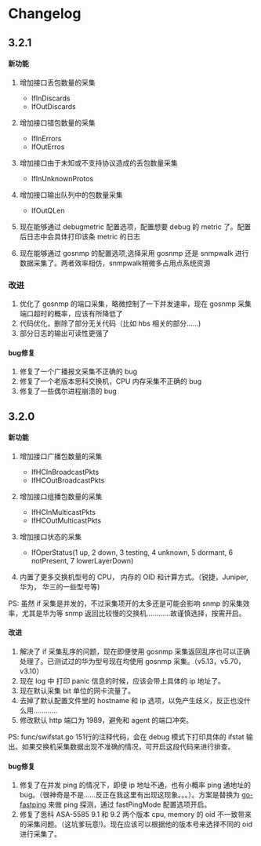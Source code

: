 # Changelog #
## 3.2.1 ##
#### 新功能 ####
1. 增加接口丢包数量的采集
	* IfInDiscards
	* IfOutDiscards

2. 增加接口错包数量的采集
	* IfInErrors
	* IfOutErros
	
3. 增加接口由于未知或不支持协议造成的丢包数量采集
	* IfInUnknownProtos
	
4. 增加接口输出队列中的包数量采集
	* IfOutQLen

5. 现在能够通过 debugmetric 配置选项，配置想要 debug 的 metric 了。配置后日志中会具体打印该条 metric 的日志

6. 现在能够通过 gosnmp 的配置选项,选择采用 gosnmp 还是 snmpwalk 进行数据采集了。两者效率相仿，snmpwalk稍微多占用点系统资源

### 改进 ###
1. 优化了 gosnmp 的端口采集，略微控制了一下并发速率，现在 gosnmp 采集端口超时的概率，应该有所降低了
2. 代码优化，删除了部分无关代码（比如 hbs 相关的部分……)
3. 部分日志的输出可读性更强了

#### bug修复 ####
1. 修复了一个广播报文采集不正确的 bug
2. 修复了一个老版本思科交换机，CPU 内存采集不正确的 bug
3. 修复了一些偶尔进程崩溃的 bug

## 3.2.0 ##
#### 新功能 ####
1. 增加接口广播包数量的采集
	* IfHCInBroadcastPkts
	* IfHCOutBroadcastPkts

2. 增加接口组播包数量的采集
	* IfHCInMulticastPkts
	* IfHCOutMulticastPkts

3. 增加接口状态的采集
	* IfOperStatus(1 up, 2 down, 3 testing, 4 unknown, 5 dormant, 6 notPresent, 7 lowerLayerDown)

4. 内置了更多交换机型号的 CPU， 内存的 OID 和计算方式。（锐捷，Juniper, 华为， 华三的一些型号等)

PS: 虽然 if 采集是并发的，不过采集项开的太多还是可能会影响 snmp 的采集效率，尤其是华为等 snmp 返回比较慢的交换机…………故谨慎选择，按需开启。

#### 改进 ####
1. 解决了 if 采集乱序的问题，现在即便使用 gosnmp 采集返回乱序也可以正确处理了。已测试过的华为型号现在均使用 gosnmp 采集。（v5.13，v5.70，v3.10）
2. 现在 log 中 打印 panic 信息的时候，应该会带上具体的 ip 地址了。
3. 现在默认采集 bit 单位的网卡流量了。
4. 去掉了默认配置文件里的 hostname 和 ip 选项，以免产生歧义，反正也没什么用…………
5. 修改默认 http 端口为 1989，避免和 agent 的端口冲突。

PS: func/swifstat.go 151行的注释代码，会在 debug 模式下打印具体的 ifstat 输出。如果交换机采集数据出现不准确的情况，可开启这段代码来进行排查。

#### bug修复 ####
1. 修复了在并发 ping 的情况下，即便 ip 地址不通，也有小概率 ping 通地址的 bug。（很神奇是不是……反正在我这里有出现这现象。。。）。方案是替换为 [go-fastping](https://github.com/tatsushid/go-fastping) 来做 ping 探测，通过 fastPingMode 配置选项开启。
2. 修复了思科 ASA-5585 9.1 和 9.2 两个版本 cpu, memory 的 oid 不一致带来的采集问题。（这坑爹玩意!)。现在应该可以根据他的版本号来选择不同的 oid 进行采集了。
